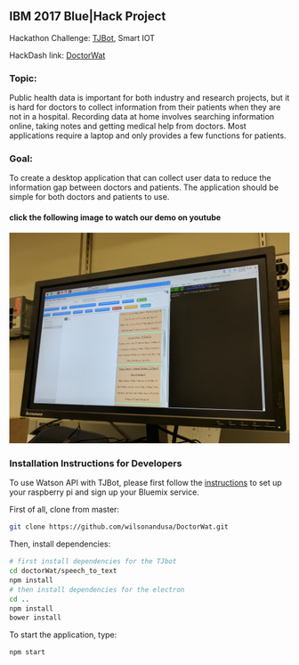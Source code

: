 ## IBM 2017 Blue|Hack Project
 Hackathon Challenge: [TJBot](https://ibmtjbot.github.io), Smart IOT

HackDash link: [DoctorWat](https://hackdash.org/projects/597152357a30a4526a1fea12)
### Topic:
Public health data is important for both industry and research projects, but it is hard for doctors to collect information from their patients when they are not in a hospital. Recording data at home involves searching information online, taking notes and getting medical help from doctors. Most applications require a laptop and only provides a few functions for patients.

### Goal:
 To create a desktop application that can collect user data to reduce the information gap between doctors and patients. The application should be simple for both doctors and patients to use.

#### click the following image to watch our demo on youtube
[![IMAGE ALT TEXT HERE](./doctorwat.jpg)](https://www.youtube.com/watch?v=8t4sXKKVstY&t=25s)
### Installation Instructions for Developers
To use Watson API with TJBot, please first follow the [instructions](http://www.instructables.com/id/Use-Your-Voice-to-Control-a-Light-With-Watson/) to set up your raspberry pi and sign up your Bluemix service.

First of all, clone from master:
```bash
git clone https://github.com/wilsonandusa/DoctorWat.git
```

Then, install dependencies:
```bash
# first install dependencies for the TJbot
cd doctorWat/speech_to_text
npm install
# then install dependencies for the electron
cd ..
npm install
bower install
```

To start the application, type:
```bash
npm start
```
